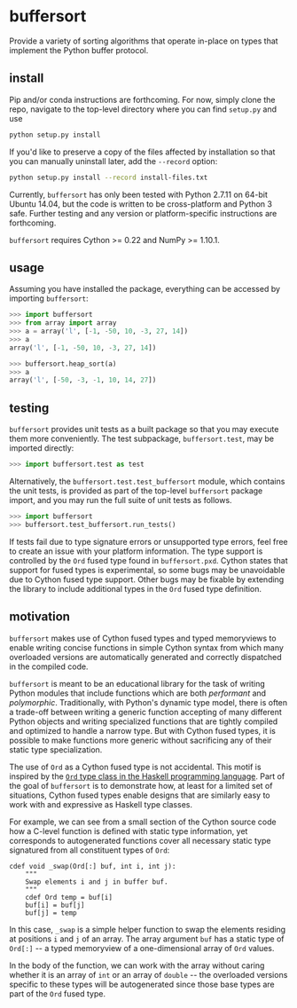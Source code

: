 # buffersort
Provide a variety of sorting algorithms that operate in-place on types that implement the Python buffer protocol.

## install
Pip and/or conda instructions are forthcoming. For now, simply clone the repo, navigate to the top-level directory where you can find `setup.py` and use

```bash
python setup.py install
```

If you'd like to preserve a copy of the files affected by installation so that you can manually uninstall later, add the `--record` option:

```bash
python setup.py install --record install-files.txt
```

Currently, `buffersort` has only been tested with Python 2.7.11 on 64-bit Ubuntu 14.04, but the code is written to be cross-platform and Python 3 safe. Further testing and any version or platform-specific instructions are forthcoming.

`buffersort` requires Cython >= 0.22 and NumPy >= 1.10.1.


## usage
Assuming you have installed the package, everything can be accessed by importing `buffersort`:

```python
>>> import buffersort
>>> from array import array
>>> a = array('l', [-1, -50, 10, -3, 27, 14])
>>> a
array('l', [-1, -50, 10, -3, 27, 14])

>>> buffersort.heap_sort(a)
>>> a
array('l', [-50, -3, -1, 10, 14, 27])
```

## testing
`buffersort` provides unit tests as a built package so that you may execute them more conveniently. The test subpackage, `buffersort.test`, may be imported directly:

```python
>>> import buffersort.test as test
```

Alternatively, the `buffersort.test.test_buffersort` module, which contains the unit tests, is provided as part of the top-level `buffersort` package import, and you may run the full suite of unit tests as follows.

```python
>>> import buffersort
>>> buffersort.test_buffersort.run_tests()
```

If tests fail due to type signature errors or unsupported type errors, feel free to create an issue with your platform information. The type support is controlled by the `Ord` fused type found in `buffersort.pxd`. Cython states that support for fused types is experimental, so some bugs may be unavoidable due to Cython fused type support. Other bugs may be fixable by extending the library to include additional types in the `Ord` fused type definition. 

## motivation
`buffersort` makes use of Cython fused types and typed memoryviews to enable writing concise functions in simple Cython syntax from which many overloaded versions are automatically generated and correctly dispatched in the compiled code. 

`buffersort` is meant to be an educational library for the task of writing Python modules that include functions which are both *performant* and *polymorphic*. Traditionally, with Python's dynamic type model, there is often a trade-off between writing a generic function accepting of many different Python objects and writing specialized functions that are tightly compiled and optimized to handle a narrow type. But with Cython fused types, it is possible to make functions more generic without sacrificing any of their static type specialization. 

The use of `Ord` as a Cython fused type is not accidental. This motif is inspired by the [`Ord` type class in the Haskell programming language](https://hackage.haskell.org/package/base-4.8.2.0/docs/Data-Ord.html). Part of the goal of `buffersort` is to demonstrate how, at least for a limited set of situations, Cython fused types enable designs that are similarly easy to work with and expressive as Haskell type classes.

For example, we can see from a small section of the Cython source code how a C-level function is defined with static type information, yet corresponds to autogenerated functions cover all necessary static type signatured from all constituent types of `Ord`:

```cython
cdef void _swap(Ord[:] buf, int i, int j):
    """
    Swap elements i and j in buffer buf.
    """
    cdef Ord temp = buf[i]
    buf[i] = buf[j]
    buf[j] = temp
```

In this case, `_swap` is a simple helper function to swap the elements residing at positions `i` and `j` of an array. The array argument `buf` has a static type of `Ord[:]` -- a typed memoryview of a one-dimensional array of `Ord` values. 

In the body of the function, we can work with the array without caring whether it is an array of `int` or an array of `double` -- the overloaded versions specific to these types will be autogenerated since those base types are part of the `Ord` fused type.